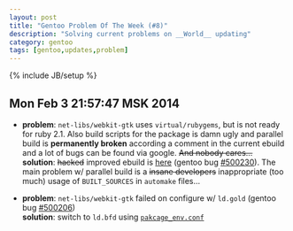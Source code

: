 ```yaml
---
layout: post
title: "Gentoo Problem Of The Week (#8)"
description: "Solving current problems on __World__ updating"
category: gentoo
tags: [gentoo,updates,problem]
---
```

{% include JB/setup %}


Mon Feb  3 21:57:47 MSK 2014
----------------------------

* __problem__: `net-libs/webkit-gtk` uses `virtual/rubygems`, but is not ready for ruby 2.1.
  Also build scripts for the package is damn ugly and parallel build is __permanently broken__
  according a comment in the current ebuild and a lot of bugs can be found via google.
  <del>And nobody cares…</del>   
  __solution__: <del>hacked</del> improved ebuild is 
  [here](https://github.com/zaufi/zaufi-overlay/tree/master/net-libs/webkit-gtk) (gentoo  bug
  [#500230](https://bugs.gentoo.org/show_bug.cgi?id=500230)).
  The main problem w/ parallel build is a <del>insane developers</del> inappropriate (too much) usage of
  `BUILT_SOURCES` in `automake` files…

* __problem__: `net-libs/webkit-gtk` failed on configure w/ `ld.gold` 
  (gentoo bug [#500206](http://bugs.gentoo.org/show_bug.cgi?id=500206))   
  __solution__: switch to `ld.bfd` using [`pakcage_env.conf`](/my-paludis-hooks-and-addons.html)

